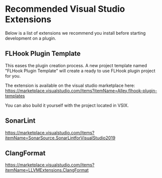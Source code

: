 # Recommended Visual Studio Extensions
Below is a list of extensions we recommend you install before starting development on a plugin.

## FLHook Plugin Template
This eases the plugin creation process. A new project template named "FLHook Plugin Template" will create a ready to use FLHook plugin project for you.

The extension is available on the visual studio marketplace here: https://marketplace.visualstudio.com/items?itemName=Alley.flhook-plugin-templates

You can also build it yourself with the project located in VSIX.

## SonarLint
https://marketplace.visualstudio.com/items?itemName=SonarSource.SonarLintforVisualStudio2019

## ClangFormat
https://marketplace.visualstudio.com/items?itemName=LLVMExtensions.ClangFormat
